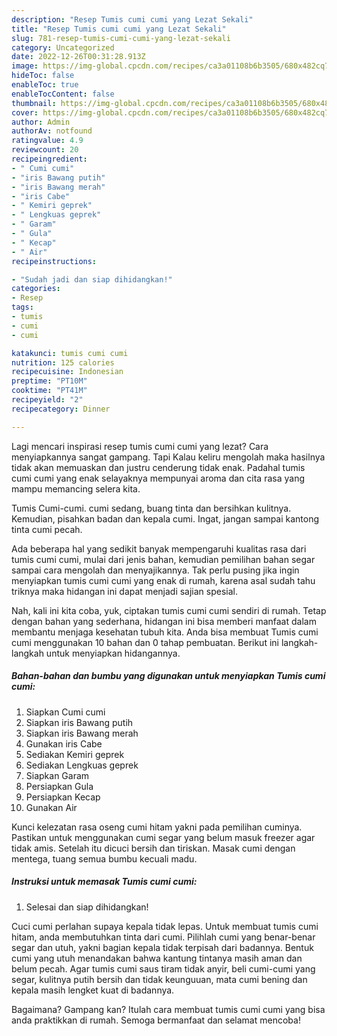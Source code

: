 ```yaml
---
description: "Resep Tumis cumi cumi yang Lezat Sekali"
title: "Resep Tumis cumi cumi yang Lezat Sekali"
slug: 781-resep-tumis-cumi-cumi-yang-lezat-sekali
category: Uncategorized
date: 2022-12-26T00:31:28.913Z
image: https://img-global.cpcdn.com/recipes/ca3a01108b6b3505/680x482cq70/tumis-cumi-cumi-foto-resep-utama.jpg
hideToc: false
enableToc: true
enableTocContent: false
thumbnail: https://img-global.cpcdn.com/recipes/ca3a01108b6b3505/680x482cq70/tumis-cumi-cumi-foto-resep-utama.jpg
cover: https://img-global.cpcdn.com/recipes/ca3a01108b6b3505/680x482cq70/tumis-cumi-cumi-foto-resep-utama.jpg
author: Admin
authorAv: notfound
ratingvalue: 4.9
reviewcount: 20
recipeingredient:
- " Cumi cumi"
- "iris Bawang putih"
- "iris Bawang merah"
- "iris Cabe"
- " Kemiri geprek"
- " Lengkuas geprek"
- " Garam"
- " Gula"
- " Kecap"
- " Air"
recipeinstructions:

- "Sudah jadi dan siap dihidangkan!"
categories:
- Resep
tags:
- tumis
- cumi
- cumi

katakunci: tumis cumi cumi 
nutrition: 125 calories
recipecuisine: Indonesian
preptime: "PT10M"
cooktime: "PT41M"
recipeyield: "2"
recipecategory: Dinner

---
```



Lagi mencari inspirasi resep tumis cumi cumi yang lezat? Cara menyiapkannya sangat gampang. Tapi Kalau keliru mengolah maka hasilnya tidak akan memuaskan dan justru cenderung tidak enak. Padahal tumis cumi cumi yang enak selayaknya mempunyai aroma dan cita rasa yang mampu memancing selera kita.


Tumis Cumi-cumi. cumi sedang, buang tinta dan bersihkan kulitnya. Kemudian, pisahkan badan dan kepala cumi. Ingat, jangan sampai kantong tinta cumi pecah.

Ada beberapa hal yang sedikit banyak mempengaruhi kualitas rasa dari tumis cumi cumi, mulai dari jenis bahan, kemudian pemilihan bahan segar sampai cara mengolah dan menyajikannya. Tak perlu pusing jika ingin menyiapkan tumis cumi cumi yang enak di rumah, karena asal sudah tahu triknya maka hidangan ini dapat menjadi sajian spesial.


Nah, kali ini kita coba, yuk, ciptakan tumis cumi cumi sendiri di rumah. Tetap dengan bahan yang sederhana, hidangan ini bisa memberi manfaat dalam membantu menjaga kesehatan tubuh kita. Anda bisa membuat Tumis cumi cumi menggunakan 10 bahan dan 0 tahap pembuatan. Berikut ini langkah-langkah untuk menyiapkan hidangannya.

<!--inarticleads1-->

##### Bahan-bahan dan bumbu yang digunakan untuk menyiapkan Tumis cumi cumi:

1. Siapkan  Cumi cumi
1. Siapkan iris Bawang putih
1. Siapkan iris Bawang merah
1. Gunakan iris Cabe
1. Sediakan  Kemiri geprek
1. Sediakan  Lengkuas geprek
1. Siapkan  Garam
1. Persiapkan  Gula
1. Persiapkan  Kecap
1. Gunakan  Air


Kunci kelezatan rasa oseng cumi hitam yakni pada pemilihan cuminya. Pastikan untuk menggunakan cumi segar yang belum masuk freezer agar tidak amis. Setelah itu dicuci bersih dan tiriskan. Masak cumi dengan mentega, tuang semua bumbu kecuali madu. 

<!--inarticleads2-->

##### Instruksi untuk memasak Tumis cumi cumi:


1. Selesai dan siap dihidangkan!

Cuci cumi perlahan supaya kepala tidak lepas. Untuk membuat tumis cumi hitam, anda membutuhkan tinta dari cumi. Pilihlah cumi yang benar-benar segar dan utuh, yakni bagian kepala tidak terpisah dari badannya. Bentuk cumi yang utuh menandakan bahwa kantung tintanya masih aman dan belum pecah. Agar tumis cumi saus tiram tidak anyir, beli cumi-cumi yang segar, kulitnya putih bersih dan tidak keunguuan, mata cumi bening dan kepala masih lengket kuat di badannya. 

Bagaimana? Gampang kan? Itulah cara membuat tumis cumi cumi yang bisa anda praktikkan di rumah. Semoga bermanfaat dan selamat mencoba!
